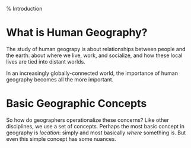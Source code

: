 % Introduction

# What is Human Geography?

The study of human geograpy is about relationships between people 
and the earth: about where we live, work, and socialize, and how these 
local lives are tied into distant worlds. 

In an increasingly globally-connected world, the importance of human 
geography becomes all the more important.

# Basic Geographic Concepts

So how do geographers operationalize these concerns? Like other disciplines, 
we use a set of concepts. Perhaps the most basic concept in geography is 
_location_: simply and most basically _where_ something 
is. But even this simple concept has some nuances. 